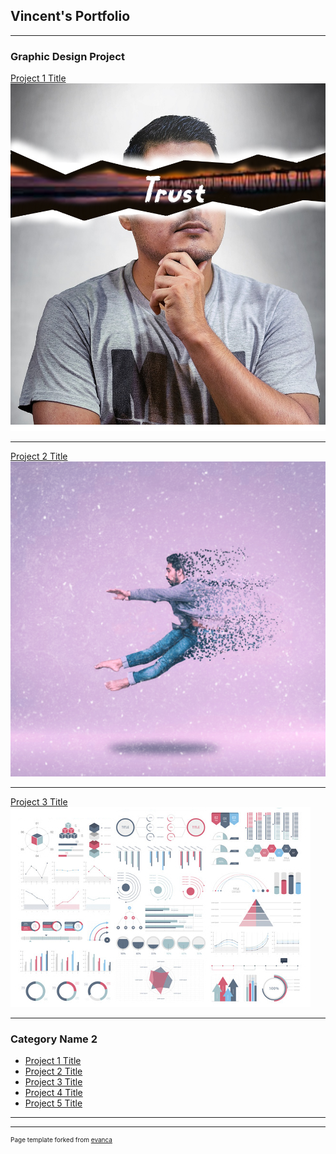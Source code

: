 ## Vincent's Portfolio

---

### Graphic Design Project 

[Project 1 Title](/sample_page)
<img src="images/Trust.png?raw=true"/>

---
[Project 2 Title](/pdf/sample_presentation.pdf)
<img src="images/Grafitti.jpg?raw=true"/>

---
[Project 3 Title](http://example.com/)
<img src="images/dummy_thumbnail.jpg?raw=true"/>

---

### Category Name 2

- [Project 1 Title](http://example.com/)
- [Project 2 Title](http://example.com/)
- [Project 3 Title](http://example.com/)
- [Project 4 Title](http://example.com/)
- [Project 5 Title](http://example.com/)

---




---
<p style="font-size:10px">Page template forked from <a href="https://github.com/evanca/quick-portfolio">evanca</a></p>
<!-- Remove above link if you don't want to attibute -->

